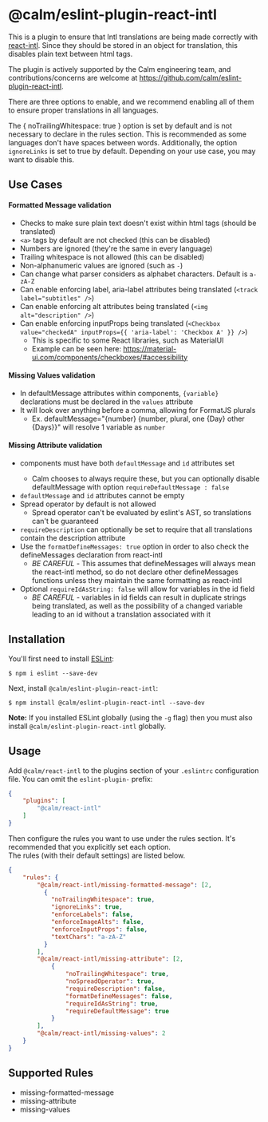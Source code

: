 # @calm/eslint-plugin-react-intl

This is a plugin to ensure that Intl translations are being made correctly with [react-intl](https://www.npmjs.com/package/react-intl).
Since they should be stored in an object for translation, this disables plain
text between html tags.

The plugin is actively supported by the Calm engineering team, and contributions/concerns are welcome at https://github.com/calm/eslint-plugin-react-intl.

There are three options to enable, and we recommend enabling all of them to ensure
proper translations in all languages.

The { noTrailingWhitespace: true } option is set by default and is not necessary to declare in the rules section.
This is recommended as some languages don't have spaces between words.
Additionally, the option `ignoreLinks` is set to true by default. Depending on your
use case, you may want to disable this.

## Use Cases

#### Formatted Message validation
* Checks to make sure plain text doesn't exist within html tags (should be translated)
* `<a>` tags by default are not checked (this can be disabled)
* Numbers are ignored (they're the same in every language)
* Trailing whitespace is not allowed (this can be disabled)
* Non-alphanumeric values are ignored (such as `-`)
* Can change what parser considers as alphabet characters. Default is `a-zA-Z`
* Can enable enforcing label, aria-label attributes being translated (`<track label="subtitles" />`)
* Can enable enforcing alt attributes being translated (`<img alt="description" />`)
* Can enable enforcing inputProps being translated (`<Checkbox value="checkedA" inputProps={{ 'aria-label': 'Checkbox A' }} />`)
  * This is specific to some React libraries, such as MaterialUI
  * Example can be seen here: https://material-ui.com/components/checkboxes/#accessibility

#### Missing Values validation
* In defaultMessage attributes within <FormattedMessage/> components, `{variable}` declarations must be declared in the `values` attribute
* It will look over anything before a comma, allowing for FormatJS plurals
  * Ex. defaultMessage="{number} {number, plural, one {Day} other {Days}}" will resolve 1 variable as `number`

#### Missing Attribute validation
* <FormattedMessage/> components must have both `defaultMessage` and `id` attributes set
  * Calm chooses to always require these, but you can optionally disable defaultMessage with option `requireDefaultMessage : false`
* `defaultMessage` and `id` attributes cannot be empty
* Spread operator by default is not allowed
  * Spread operator can't be evaluated by eslint's AST, so translations can't be guaranteed
* `requireDescription` can optionally be set to require that all translations contain the description attribute
* Use the `formatDefineMessages: true` option in order to also check the defineMessages declaration from react-intl
  * *BE CAREFUL* - This assumes that defineMessages will always mean the react-intl method, so do not declare other defineMessages functions unless they maintain the same formatting as react-intl
* Optional `requireIdAsString: false` will allow for variables in the id field
  * *BE CAREFUL* - variables in id fields can result in duplicate strings being translated, as well as the possibility of a changed variable leading to an id without a translation associated with it

## Installation

You'll first need to install [ESLint](http://eslint.org):

```
$ npm i eslint --save-dev
```

Next, install `@calm/eslint-plugin-react-intl`:

```
$ npm install @calm/eslint-plugin-react-intl --save-dev
```

**Note:** If you installed ESLint globally (using the `-g` flag) then you must also install `@calm/eslint-plugin-react-intl` globally.

## Usage

Add `@calm/react-intl` to the plugins section of your `.eslintrc` configuration file. You can omit the `eslint-plugin-` prefix:

```json
{
    "plugins": [
        "@calm/react-intl"
    ]
}
```


Then configure the rules you want to use under the rules section.
It's recommended that you explicitly set each option.
<br />
The rules (with their default settings) are listed below.

```json
{
    "rules": {
        "@calm/react-intl/missing-formatted-message": [2,
          {
            "noTrailingWhitespace": true,
            "ignoreLinks": true,
            "enforceLabels": false,
            "enforceImageAlts": false,
            "enforceInputProps": false,
            "textChars": "a-zA-Z"
          }
        ],
        "@calm/react-intl/missing-attribute": [2,
            {
                "noTrailingWhitespace": true,
                "noSpreadOperator": true,
                "requireDescription": false,
                "formatDefineMessages": false,
                "requireIdAsString": true,
                "requireDefaultMessage": true
            }
        ],
        "@calm/react-intl/missing-values": 2
    }
}
```

## Supported Rules

* missing-formatted-message
* missing-attribute
* missing-values
